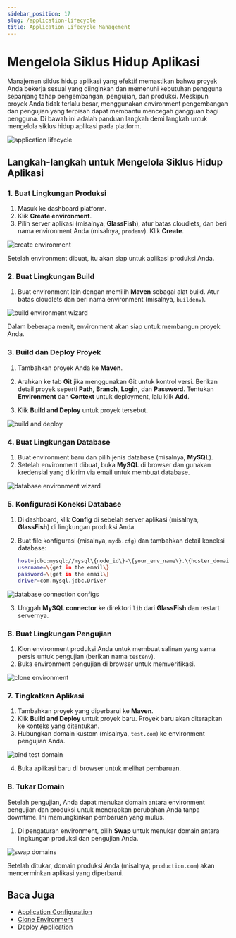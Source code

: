 ```yaml
---
sidebar_position: 17
slug: /application-lifecycle
title: Application Lifecycle Management
---
```

# Mengelola Siklus Hidup Aplikasi

Manajemen siklus hidup aplikasi yang efektif memastikan bahwa proyek Anda bekerja sesuai yang diinginkan dan memenuhi kebutuhan pengguna sepanjang tahap pengembangan, pengujian, dan produksi. Meskipun proyek Anda tidak terlalu besar, menggunakan environment pengembangan dan pengujian yang terpisah dapat membantu mencegah gangguan bagi pengguna. Di bawah ini adalah panduan langkah demi langkah untuk mengelola siklus hidup aplikasi pada platform.

<img src="https://assets.dewacloud.com/dewacloud-docs/application_settings/application-lifecycle-management/01-application-lifecycle.png" alt="application lifecycle" max-width="100%"/>

## Langkah-langkah untuk Mengelola Siklus Hidup Aplikasi

### 1. Buat Lingkungan Produksi

1. Masuk ke dashboard platform.
2. Klik **Create environment**.
3. Pilih server aplikasi (misalnya, **GlassFish**), atur batas cloudlets, dan beri nama environment Anda (misalnya, `prodenv`). Klik **Create**.

<img src="https://assets.dewacloud.com/dewacloud-docs/application_settings/application-lifecycle-management/03-create-environment.png" alt="create environment" max-width="100%"/>

Setelah environment dibuat, itu akan siap untuk aplikasi produksi Anda.

### 2. Buat Lingkungan Build

1. Buat environment lain dengan memilih **Maven** sebagai alat build. Atur batas cloudlets dan beri nama environment (misalnya, `buildenv`).

<img src="https://assets.dewacloud.com/dewacloud-docs/application_settings/application-lifecycle-management/06-build-environment-wizard.png" alt="build environment wizard" max-width="100%"/>

Dalam beberapa menit, environment akan siap untuk membangun proyek Anda.

### 3. Build dan Deploy Proyek

1. Tambahkan proyek Anda ke **Maven**.

2. Arahkan ke tab **Git** jika menggunakan Git untuk kontrol versi. Berikan detail proyek seperti **Path**, **Branch**, **Login**, dan **Password**. Tentukan **Environment** dan **Context** untuk deployment, lalu klik **Add**.

3. Klik **Build and Deploy** untuk proyek tersebut.

<img src="https://assets.dewacloud.com/dewacloud-docs/application_settings/application-lifecycle-management/10-build-and-deploy.png" alt="build and deploy" max-width="100%"/>

### 4. Buat Lingkungan Database

1. Buat environment baru dan pilih jenis database (misalnya, **MySQL**).
2. Setelah environment dibuat, buka **MySQL** di browser dan gunakan kredensial yang dikirim via email untuk membuat database.

<img src="https://assets.dewacloud.com/dewacloud-docs/application_settings/application-lifecycle-management/11-database-environment-wizard.png" alt="database environment wizard" max-width="100%"/>

### 5. Konfigurasi Koneksi Database

1. Di dashboard, klik **Config** di sebelah server aplikasi (misalnya, **GlassFish**) di lingkungan produksi Anda.
2. Buat file konfigurasi (misalnya, `mydb.cfg`) dan tambahkan detail koneksi database:

   ```bash
   host=jdbc:mysql://mysql\{node_id\}-\{your_env_name\}.\{hoster_domain\}/\{db_name\}
   username=\{get in the email\}
   password=\{get in the email\}
   driver=com.mysql.jdbc.Driver
   ```

<img src="https://assets.dewacloud.com/dewacloud-docs/application_settings/application-lifecycle-management/15-database-connection-configs.png" alt="database connection configs" max-width="100%"/>

3. Unggah **MySQL connector** ke direktori `lib` dari **GlassFish** dan restart servernya.

### 6. Buat Lingkungan Pengujian

1. Klon environment produksi Anda untuk membuat salinan yang sama persis untuk pengujian (berikan nama `testenv`).
2. Buka environment pengujian di browser untuk memverifikasi.

<img src="https://assets.dewacloud.com/dewacloud-docs/application_settings/application-lifecycle-management/20-clone-environment.png" alt="clone environment" max-width="100%"/>

### 7. Tingkatkan Aplikasi

1. Tambahkan proyek yang diperbarui ke **Maven**.
2. Klik **Build and Deploy** untuk proyek baru. Proyek baru akan diterapkan ke konteks yang ditentukan.
3. Hubungkan domain kustom (misalnya, `test.com`) ke environment pengujian Anda.

<img src="https://assets.dewacloud.com/dewacloud-docs/application_settings/application-lifecycle-management/25-bind-test-domain.png" alt="bind test domain" max-width="100%"/>

4. Buka aplikasi baru di browser untuk melihat pembaruan.

### 8. Tukar Domain

Setelah pengujian, Anda dapat menukar domain antara environment pengujian dan produksi untuk menerapkan perubahan Anda tanpa downtime. Ini memungkinkan pembaruan yang mulus.

1. Di pengaturan environment, pilih **Swap** untuk menukar domain antara lingkungan produksi dan pengujian Anda.

<img src="https://assets.dewacloud.com/dewacloud-docs/application_settings/application-lifecycle-management/27-swap-domains.png" alt="swap domains" max-width="100%"/>

Setelah ditukar, domain produksi Anda (misalnya, `production.com`) akan mencerminkan aplikasi yang diperbarui.

## Baca Juga

- [Application Configuration](https://docs.dewacloud.com/docs/configuration-file-manager/)
- [Clone Environment](https://docs.dewacloud.com/docs/clone-environment/)
- [Deploy Application](https://docs.dewacloud.com/docs/deployment-guide/)